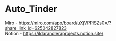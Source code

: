 # Auto_Tinder
Miro - https://miro.com/app/board/uXjVPPISZs0=/?share_link_id=625042827823 <br>
Notion - https://ildarandleraprojects.notion.site/
